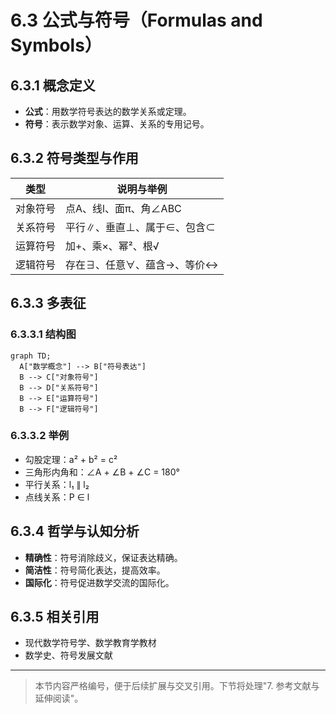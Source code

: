 # 6.3 公式与符号（Formulas and Symbols）

## 6.3.1 概念定义

- **公式**：用数学符号表达的数学关系或定理。
- **符号**：表示数学对象、运算、关系的专用记号。

## 6.3.2 符号类型与作用

| 类型       | 说明与举例                                 |
|------------|-------------------------------------------|
| 对象符号   | 点A、线l、面π、角∠ABC                      |
| 关系符号   | 平行∥、垂直⊥、属于∈、包含⊂                |
| 运算符号   | 加+、乘×、幂²、根√                        |
| 逻辑符号   | 存在∃、任意∀、蕴含→、等价↔                |

## 6.3.3 多表征

### 6.3.3.1 结构图

```mermaid
graph TD;
  A["数学概念"] --> B["符号表达"]
  B --> C["对象符号"]
  B --> D["关系符号"]
  B --> E["运算符号"]
  B --> F["逻辑符号"]
```

### 6.3.3.2 举例

- 勾股定理：a² + b² = c²
- 三角形内角和：∠A + ∠B + ∠C = 180°
- 平行关系：l₁ ∥ l₂
- 点线关系：P ∈ l

## 6.3.4 哲学与认知分析

- **精确性**：符号消除歧义，保证表达精确。
- **简洁性**：符号简化表达，提高效率。
- **国际化**：符号促进数学交流的国际化。

## 6.3.5 相关引用

- 现代数学符号学、数学教育学教材
- 数学史、符号发展文献

---

> 本节内容严格编号，便于后续扩展与交叉引用。下节将处理"7. 参考文献与延伸阅读"。
